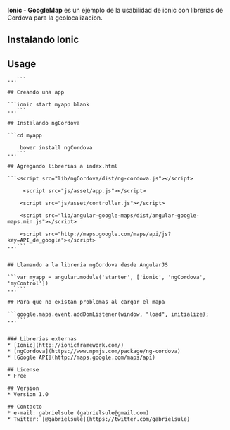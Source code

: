 **Ionic - GoogleMap** es un ejemplo de la usabilidad de ionic con librerias de Cordova para la geolocalizacion.

## Instalando Ionic

## Usage
```npm install -g ionic cordova
...```

## Creando una app

```ionic start myapp blank
...```

## Instalando ngCordova 

```cd myapp

    bower install ngCordova
...```

## Agregando librerias a index.html

```<script src="lib/ngCordova/dist/ng-cordova.js"></script>
     
     <script src="js/asset/app.js"></script>

    <script src="js/asset/controller.js"></script>

    <script src="lib/angular-google-maps/dist/angular-google-maps.min.js"></script>

    <script src="http://maps.google.com/maps/api/js?key=API_de_google"></script>
...```


## Llamando a la libreria ngCordova desde AngularJS

```var myapp = angular.module('starter', ['ionic', 'ngCordova', 'myControl'])
...```

## Para que no existan problemas al cargar el mapa

```google.maps.event.addDomListener(window, "load", initialize);
...```


### Librerias externas
* [Ionic](http://ionicframework.com/)
* [ngCordova](https://www.npmjs.com/package/ng-cordova)
* [Google API](http://maps.google.com/maps/api)

## License 
* Free

## Version 
* Version 1.0

## Contacto
* e-mail: gabrielsule (gabrielsule@gmail.com)
* Twitter: [@gabrielsule](https://twitter.com/gabrielsule)